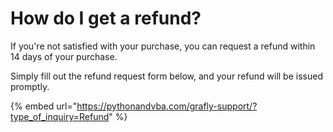 # How do I get a refund?

If you're not satisfied with your purchase, you can request a refund within 14 days of your purchase.

Simply fill out the refund request form below, and your refund will be issued promptly.

{% embed url="https://pythonandvba.com/grafly-support/?type_of_inquiry=Refund" %}

